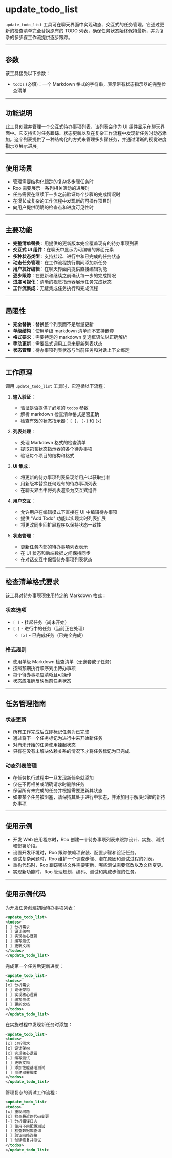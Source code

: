 # update_todo_list

`update_todo_list` 工具可在聊天界面中实现动态、交互式的任务管理。它通过更新的检查清单完全替换原有的 TODO 列表，确保任务状态始终保持最新，并为复杂的多步骤工作流提供逐步跟踪。

---

## 参数

该工具接受以下参数：

- `todos` (必填)：一个 Markdown 格式的字符串，表示带有状态指示器的完整检查清单

---

## 功能说明

此工具创建并管理一个交互式待办事项列表，该列表会作为 UI 组件显示在聊天界面中。它支持实时任务跟踪、状态更新以及在复杂工作流程中发现新任务时动态添加。这个列表提供了一种结构化的方式来管理多步骤任务，并通过清晰的视觉进度指示器展示进展。

---

## 使用场景

- 管理需要结构化跟踪的复杂多步骤任务时
- Roo 需要展示一系列相关活动的进展时
- 任务需要在继续下一步之前验证每个步骤的完成情况时
- 在漫长或复杂的工作流程中发现新的可操作项目时
- 向用户提供明确的检查点和进度可见性时

---

## 主要功能

- **完整清单替换**：用提供的更新版本完全覆盖现有的待办事项列表
- **交互式 UI 组件**：在聊天中显示为可编辑的界面元素
- **多种状态类型**：支持挂起、进行中和已完成的任务状态
- **动态任务管理**：在工作流程执行期间添加新任务
- **用户友好编辑**：在聊天界面内提供直接编辑功能
- **逐步跟踪**：在更新和继续之前确认每一步的完成情况
- **进度可视化**：清晰的视觉指示器展示任务完成状态
- **工作流集成**：无缝集成任务执行和完成流程

---

## 局限性

- **完全替换**：替换整个列表而不是增量更新
- **单级结构**：使用单级 markdown 清单而不支持嵌套
- **格式要求**：需要特定的 markdown 复选框语法以正确解析
- **手动更新**：需要显式调用工具来更新列表状态
- **状态管理**：待办事项列表状态与当前任务和对话上下文绑定

---

## 工作原理

调用 `update_todo_list` 工具时，它遵循以下流程：

1. **输入验证**：
   - 验证是否提供了必填的 `todos` 参数
   - 解析 markdown 检查清单格式是否正确
   - 检查有效的状态指示器：`[ ]`、`[-]` 和 `[x]`

2. **列表处理**：
   - 处理 Markdown 格式的检查清单
   - 提取包含状态指示器的各个待办事项
   - 验证每个项目的结构和格式

3. **UI 集成**：
   - 将更新的待办事项列表呈现给用户以获取批准
   - 用新版本替换任何现有的待办事项列表
   - 在聊天界面中将列表渲染为交互式组件

4. **用户交互**：
   - 允许用户在编辑模式下直接在 UI 中编辑待办事项
   - 提供 "Add Todo" 功能以实现实时列表扩展
   - 将更改同步回扩展程序以保持状态一致性

5. **状态管理**：
   - 更新任务内部的待办事项列表表示
   - 在 UI 状态和后端数据之间保持同步
   - 在对话交互中保留待办事项列表状态

---

## 检查清单格式要求

该工具对待办事项项使用特定的 Markdown 格式：

### 状态选项
- `[ ]` - 挂起任务（尚未开始）
- `[-]` - 进行中的任务（当前正在处理）
  - `[x]` - 已完成任务（已完全完成）

### 格式规则
- 使用单级 Markdown 检查清单（无嵌套或子任务）
- 按照预期执行顺序列出待办事项
- 每个待办事项应清晰且可操作
- 状态应准确反映当前任务状态

---

## 任务管理指南

### 状态更新
- 所有工作完成后立即标记任务为已完成
- 通过将下一个任务标记为进行中来开始新任务
- 对尚未开始的任务使用挂起状态
- 只有在没有未解决依赖关系的情况下才将任务标记为已完成

### 动态列表管理
- 在任务执行过程中一旦发现新任务就添加
- 仅在不再相关或明确请求时删除任务
- 保留所有未完成的任务并根据需要更新其状态
- 如果某个任务被阻塞，请保持其处于进行中状态，并添加用于解决步骤的新待办事项

---

## 使用示例

- 开发 Web 应用程序时，Roo 创建一个待办事项列表来跟踪设计、实施、测试和部署阶段。
- 设置开发环境时，Roo 跟踪依赖项安装、配置步骤和验证任务。
- 调试复杂问题时，Roo 维护一个调查步骤、潜在原因和测试过程的列表。
- 重构代码时，Roo 跟踪哪些文件需要更新、哪些测试需要修改以及文档变更。
- 实现新功能时，Roo 管理规划、编码、测试和集成步骤的任务。

---

## 使用示例代码

为开发任务创建初始待办事项列表：
```xml
<update_todo_list>
<todos>
[ ] 分析需求
[ ] 设计架构  
[ ] 实现核心逻辑
[ ] 编写测试
[ ] 更新文档
</todos>
</update_todo_list>
```

完成第一个任务后更新进度：
```xml
<update_todo_list>
<todos>
[x] 分析需求
[-] 设计架构
[ ] 实现核心逻辑
[ ] 编写测试
[ ] 更新文档
</todos>
</update_todo_list>
```

在实施过程中发现新任务时添加：
```xml
<update_todo_list>
<todos>
[x] 分析需求
[x] 设计架构
[x] 实现核心逻辑
[-] 编写测试
[ ] 更新文档
[ ] 添加性能基准测试
[ ] 创建部署脚本
</todos>
</update_todo_list>
```

管理复杂的调试工作流程：
```xml
<update_todo_list>
<todos>
[x] 重现问题
[x] 检查最近的代码变更
[-] 分析错误日志
[ ] 使用不同配置测试
[ ] 检查数据库查询
[ ] 验证网络连接
[ ] 创建修复并测试
</todos>
</update_todo_list>